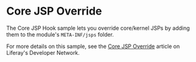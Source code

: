 # Core JSP Override

The Core JSP Hook sample lets you override core/kernel JSPs by adding them to
the module's `META-INF/jsps` folder.

For more details on this sample, see the
[Core JSP Override](https://dev.liferay.com/develop/reference/-/knowledge_base/7-1/core-jsp-hook)
article on Liferay's Developer Network.